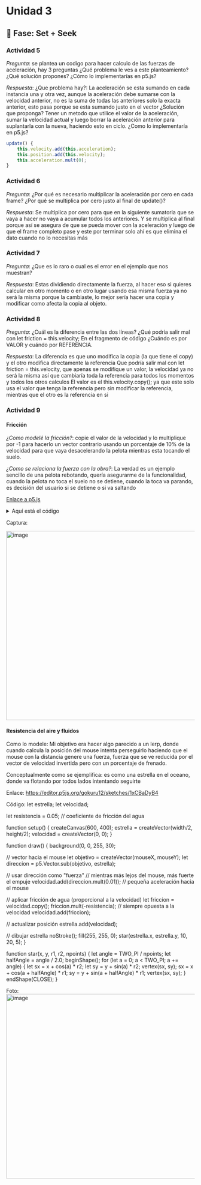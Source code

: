 # Unidad 3

## 🔎 Fase: Set + Seek

### Actividad 5

_Pregunta_: se plantea un codigo para hacer calculo de las fuerzas de aceleración, hay 3 preguntas ¿Qué problema le ves a este planteamiento?
¿Qué solución propones?
¿Cómo lo implementarías en p5.js?

_Respuesta_: 
¿Que problema hay?: La aceleración se esta sumando en cada instancia una y otra vez, aunque la aceleración debe sumarse con la velocidad anterior, no es la suma de todas las anteriores solo la exacta anterior, esto pasa porque se esta sumando justo en el vector 
¿Solución que proponga? Tener un metodo que utilice el valor de la aceleración, sumar la velocidad actual y luego borrar la aceleración anterior para suplantarla con la nueva, haciendo esto en ciclo.
¿Como lo implementaría en p5.js? 

``` js
update() {
    this.velocity.add(this.acceleration);  
    this.position.add(this.velocity);     
    this.acceleration.mult(0);      
}
```

### Actividad 6

_Pregunta_: ¿Por qué es necesario multiplicar la aceleración por cero en cada frame?
¿Por qué se multiplica por cero justo al final de update()?

_Respuesta_: Se multiplica por cero para que en la siguiente sumatoria que se vaya a hacer no vaya a acumular todos los anteriores. Y se multiplica al final porque así se asegura de que se pueda mover con la aceleración y luego de que el frame completo pase y este por terminar solo ahí es que elimina el dato cuando no lo necesitas más

### Actividad 7

_Pregunta_: ¿Que es lo raro o cual es el error en el ejemplo que nos muestran? 

_Respuesta_: Estas dividiendo directamente la fuerza, al hacer eso si quieres calcular en otro momento o en otro lugar usando esa misma fuerza ya no será la misma porque la cambiaste, lo mejor sería hacer una copia y modificar como afecta la copia al objeto.

### Actividad 8

_Pregunta_: ¿Cuál es la diferencia entre las dos líneas?
¿Qué podría salir mal con let friction = this.velocity;
En el fragmento de código ¿Cuándo es por VALOR y cuándo por REFERENCIA.

_Respuesta_: La diferencia es que uno modifica la copia (la que tiene el copy) y el otro modifica directamente la referencia
Que podría salir mal con let friction = this.velocity, que apenas se modifique un valor, la velocidad ya no será la misma así que cambiaría toda la referencia para todos los momentos y todos los otros calculos
El valor es el this.velocity.copy(); ya que este solo usa el valor que tenga la referencia pero sin modificar la referencia, mientras que el otro es la referencia en si

### Actividad 9

#### Fricción
_¿Como modelé la fricción?_: copie el valor de la velocidad y lo multiplique por -1 para hacerlo un vector contrario usando un porcentaje de 10% de la velocidad para que vaya desacelerando la pelota mientras esta tocando el suelo.

_¿Como se relaciona la fuerza con la obra?_: La verdad es un ejemplo sencillo de una pelota rebotando, quería asegurarme de la funcionalidad, cuando la pelota no toca el suelo no se detiene, cuando la toca va parando, es decisión del usuario si se detiene o si va saltando

[Enlace a p5.js](https://editor.p5js.org/gokuru12/sketches/zir9fAAVw)

<details>
<summary>Aquí está el código</summary>

Código: 

``` js
let mover;

function setup() {
  createCanvas(600, 400);
  mover = new Mover(width/2, height-20, 20); // empieza en el suelo
  mover.velocity.x = 5; // impulso inicial hacia la derecha
}

function draw() {
  background(255);

  // --- GRAVEDAD ---
  let gravity = createVector(0, 0.3); // gravedad suave
  mover.applyForce(gravity);

  // --- FRICCIÓN ---
  let c = 0.1; // coeficiente de fricción
  let friction = mover.velocity.copy();
  friction.mult(-1);         
  friction.setMag(c);        
  mover.applyForce(friction);

  // --- SALTO SOLO SI ESTÁ EN EL SUELO ---
  if (mouseIsPressed && mover.onGround()) {
    let jump = createVector(0, -20); 
    mover.applyForce(jump);
  }

  // --- ACTUALIZAR Y DIBUJAR ---
  mover.update();
  mover.bounceEdges();
  mover.show();
}


// ---------------- CLASE ----------------
class Mover {
  constructor(x, y, m) {
    this.position = createVector(x, y);
    this.velocity = createVector(0, 0);
    this.acceleration = createVector(0, 0);
    this.mass = m;
  }

  applyForce(force) {
    let f = force.copy();
    f.div(this.mass);
    this.acceleration.add(f);
  }

  update() {
    this.velocity.add(this.acceleration);
    this.position.add(this.velocity);
    this.acceleration.mult(0);
  }

  show() {
    stroke(0);
    fill(175, 100, 200);
    ellipse(this.position.x, this.position.y, this.mass*2, this.mass*2);
  }

  bounceEdges() {
    if (this.position.x > width - this.mass) {
      this.position.x = width - this.mass;
      this.velocity.x *= -1;
    } else if (this.position.x < this.mass) {
      this.position.x = this.mass;
      this.velocity.x *= -1;
    }

    if (this.position.y > height - this.mass) {
      this.position.y = height - this.mass;
      this.velocity.y = 0; // se queda en el suelo
    }
  }

  onGround() {
    return (this.position.y >= height - this.mass - 0.1);
  }
}

```
</details>


Captura: 

<img width="725" height="504" alt="image" src="https://github.com/user-attachments/assets/3c9e7b94-a263-4eb6-8243-ec001671bc6f" />

#### Resistencia del aire y fluidos

Como lo modele: Mi objetivo era hacer algo parecido a un lerp, donde cuando calcula la posición del mouse intenta perseguirlo haciendo que el mouse con la distancia genere una fuerza, fuerza que se ve reducida por el vector de velocidad invertida pero con un porcentaje de frenado.

Conceptualmente como se ejemplifica: es como una estrella en el oceano, donde va flotando por todos lados intentando seguirte

Enlace: https://editor.p5js.org/gokuru12/sketches/1xCBaDyB4

Código: let estrella;
let velocidad;

let resistencia = 0.05; // coeficiente de fricción del agua

function setup() {
  createCanvas(600, 400);
  estrella = createVector(width/2, height/2);
  velocidad = createVector(0, 0);
}

function draw() {
  background(0, 0, 255, 30);

  // vector hacia el mouse
  let objetivo = createVector(mouseX, mouseY);
  let direccion = p5.Vector.sub(objetivo, estrella);

  // usar dirección como "fuerza"
  // mientras más lejos del mouse, más fuerte el empuje
  velocidad.add(direccion.mult(0.01)); // pequeña aceleración hacia el mouse

  // aplicar fricción de agua (proporcional a la velocidad)
  let friccion = velocidad.copy();
  friccion.mult(-resistencia); // siempre opuesta a la velocidad
  velocidad.add(friccion);

  // actualizar posición
  estrella.add(velocidad);

  // dibujar estrella
  noStroke();
  fill(255, 255, 0);
  star(estrella.x, estrella.y, 10, 20, 5);
}

function star(x, y, r1, r2, npoints) {
  let angle = TWO_PI / npoints;
  let halfAngle = angle / 2.0;
  beginShape();
  for (let a = 0; a < TWO_PI; a += angle) {
    let sx = x + cos(a) * r2;
    let sy = y + sin(a) * r2;
    vertex(sx, sy);
    sx = x + cos(a + halfAngle) * r1;
    sy = y + sin(a + halfAngle) * r1;
    vertex(sx, sy);
  }
  endShape(CLOSE);
}

Foto: <img width="737" height="492" alt="image" src="https://github.com/user-attachments/assets/509a5fd9-f9e1-4cba-b42f-734d980aacf8" />



